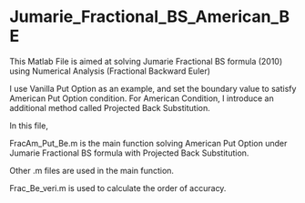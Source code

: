 # Jumarie_Fractional_BS_American_BE
This Matlab File is aimed at solving Jumarie Fractional BS formula (2010) using Numerical Analysis (Fractional Backward Euler)

I use Vanilla Put Option as an example, and set the boundary value to satisfy American Put Option condition. For American Condition, I introduce an additional method called Projected Back Substitution. 

In this file,

FracAm_Put_Be.m is the main function solving American Put Option under Jumarie Fractional BS formula with Projected Back Substitution.

Other .m files are used in the main function.

Frac_Be_veri.m is used to calculate the order of accuracy.
